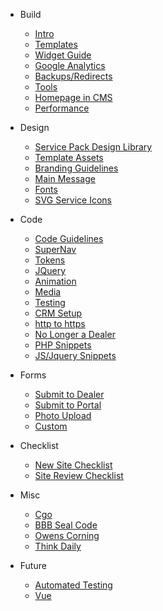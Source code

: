 - Build
  - [Intro](intro.md)
  - [Templates](templates.md)
  - [Widget Guide](widget-guide.md)
  - [Google Analytics](google-analytics.md)
  - [Backups/Redirects](backups-redirects.md)
  - [Tools](tools.md)
  - [Homepage in CMS](homepage-in-cms.md)
  - [Performance](performance.md)
- Design
   - [Service Pack Design Library](service-pack.md)
  - [Template Assets](template-assets.md)
  - [Branding Guidelines](branding-guidelines.md)
  - [Main Message](main-message.md)
  - [Fonts](fonts.md)
  - [SVG Service Icons](svg-service-icons.md)
- Code
  - [Code Guidelines](code-guidelines.md)
  - [SuperNav](supernav.md)
  - [Tokens](tokens.md)
  - [JQuery](jquery.md)
  - [Animation](animation.md)
  - [Media](media.md)
  - [Testing](testing.md)
  - [CRM Setup](crm.md)
  - [http to https](http-to-https.md)
  - [No Longer a Dealer](no-longer-dealer.md)
  - [PHP Snippets](php-snippets.md)
  - [JS/Jquery Snippets](javascript-jquery-snippets.md)
- Forms 
  - [Submit to Dealer](submit-to-dealer.md)
  - [Submit to Portal](submit-to-portal.md)
  - [Photo Upload](photo-upload.md)
  - [Custom](custom-forms.md)
- Checklist 
  - [New Site Checklist](checklist.md)
  - [Site Review Checklist](site-review-checklist.md)
  
- Misc
  - [Cgo](cgo.md) 
  - [BBB Seal Code](bbb-seal-code.md)
  - [Owens Corning](owens-corning.md)
  - [Think Daily](think-daily.md)
- Future
  - [Automated Testing](automated-testing.md)
  - [Vue](vue.md)
  

  
  
